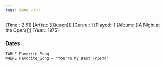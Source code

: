```yaml
---
tags: Song ⭐⭐⭐⭐ 
---
```

[Time:: 2:51]
[Artist:: [[Queen]]]
[Genre:: ]
[Played:: ]
[Album:: [[A Night at the Opera]]]
[Year:: 1975]
### Dates
````dataview
TABLE Favorite_Song
WHERE Favorite_Song = "You're My Best Friend"
````
